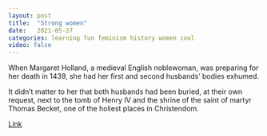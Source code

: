 ```yaml
---
layout: post
title:  "Strong women"
date:   2021-05-27
categories: learning fun feminism history women cool
video: false
---
```


When Margaret Holland, a medieval English noblewoman, was preparing for her death in 1439, she had her first and second husbands’ bodies exhumed.

It didn’t matter to her that both husbands had been buried, at their own request, next to the tomb of Henry IV and the shrine of the saint of martyr Thomas Becket, one of the holiest places in Christendom.

[Link](//www.prospectmagazine.co.uk/arts-and-books/the-secret-afterlives-of-medieval-widows-history-feminism)